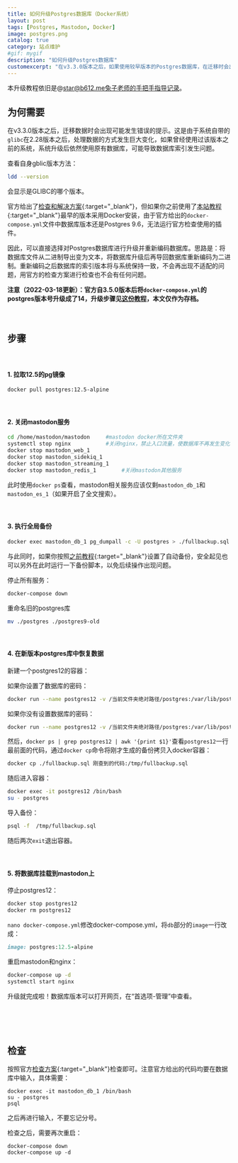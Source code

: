 ```yaml
---
title: 如何升级Postgres数据库（Docker系统）
layout: post
tags: [Postgres, Mastodon, Docker]
image: postgres.png
catalog: true 
category: 站点维护
#gif: mygif
description: "如何升级Postgres数据库"
customexcerpt: "在v3.3.0版本之后，如果使用较早版本的Postgres数据库，在迁移时会出现可能发生错误的提示。这是由于系统自带的`glibc`某次大升级，使数据库处理数据的方式发生变化，因此可能导致数据库不连续。官方给出了检查和解决方案，但由于官方给出的docker-compose.yml文件中数据库版本还是Postgres 9.6，无法运行官方检查使用的插件。因此可以选择对Postgres数据库进行升级后再检查。"
---
```


本升级教程依旧是@star@b612.me兔子老师的手把手指导记录。

## 为何需要

在v3.3.0版本之后，迁移数据时会出现可能发生错误的提示。这是由于系统自带的`glibc`在2.28版本之后，处理数据的方式发生巨大变化，如果曾经使用过该版本之前的系统，系统升级后依然使用原有数据库，可能导致数据库索引发生问题。

查看自身gblic版本方法：

```bash
ldd --version
```

会显示是GLIBC的哪个版本。

官方给出了[检查和解决方案](https://docs.joinmastodon.org/admin/troubleshooting/index-corruption/){:target="_blank"}，但如果你之前使用了[本站教程](https://pullopen.github.io/%E5%9F%BA%E7%A1%80%E6%90%AD%E5%BB%BA/2020/10/19/Mastodon-on-Docker.html){:target="_blank"}最早的版本采用Docker安装，由于官方给出的`docker-compose.yml`文件中数据库版本还是Postgres 9.6，无法运行官方检查使用的插件。

因此，可以直接选择对Postgres数据库进行升级并重新编码数据库。思路是：将数据库文件从二进制导出变为文本，将数据库升级后再导回数据库重新编码为二进制。重新编码之后数据库的索引版本将与系统保持一致，不会再出现不适配的问题，用官方的检查方案进行检查也不会有任何问题。

**注意（2022-03-18更新）：官方自3.5.0版本后将`docker-compose.yml`的postgres版本号升级成了14，升级步骤见[这份教程](https://github.com/mastodon/mastodon/pull/16947)，本文仅作为存档。**

　　

## 步骤

　　

#### 1. 拉取12.5的pg镜像

   ```bash
   docker pull postgres:12.5-alpine
   ```

 　　

#### 2. 关闭mastodon服务

   ```bash
   cd /home/mastodon/mastodon     #mastodon docker所在文件夹
   systemctl stop nginx           #关闭nginx，禁止入口流量，使数据库不再发生变化
   docker stop mastodon_web_1
   docker stop mastodon_sidekiq_1
   docker stop mastodon_streaming_1
   docker stop mastodon_redis_1        #关闭mastodon其他服务
   ```

   此时使用`docker ps`查看，mastodon相关服务应该仅剩`mastodon_db_1`和`mastodon_es_1`（如果开启了全文搜索）。

　　

#### 3. 执行全局备份

   ```bash
   docker exec mastodon_db_1 pg_dumpall -c -U postgres > ./fullbackup.sql
   ```

   与此同时，如果你按照[之前教程](https://pullopen.github.io/%E5%9F%BA%E7%A1%80%E6%90%AD%E5%BB%BA/2020/10/19/Mastodon-on-Docker.html){:target="_blank"}设置了自动备份，安全起见也可以另外在此时运行一下备份脚本，以免后续操作出现问题。

   停止所有服务：

   ```bash
   docker-compose down
   ```

   重命名旧的postgres库
   ```bash
   mv ./postgres ./postgres9-old
   ```

　　

#### 4. 在新版本postgres库中恢复数据

   新建一个postgres12的容器：

   如果你设置了数据库的密码：

   ```bash
   docker run --name postgres12 -v /当前文件夹绝对路径/postgres:/var/lib/postgresql/data -e POSTGRES_PASSWORD=旧库密码 -d postgres:12.5-alpine
   ```

   如果你没有设置数据库的密码：

   ```bash
   docker run --name postgres12 -v /当前文件夹绝对路径/postgres:/var/lib/postgresql/data -e POSTGRES_HOST_AUTH_METHOD=trust -d postgres:12.5-alpine
   ```

   然后，`docker ps | grep postgres12 | awk '{print $1}'`查看`postgres12`一行最前面的代码，通过`docker cp`命令将刚才生成的备份拷贝入docker容器：

   ```bash
   docker cp ./fullbackup.sql 刚查到的代码:/tmp/fullbackup.sql
   ```

   随后进入容器：

   ```bash
   docker exec -it postgres12 /bin/bash
   su - postgres
   ```

   导入备份：

   ```bash
   psql -f  /tmp/fullbackup.sql
   ```

   随后两次`exit`退出容器。

　　

#### 5. 将数据库挂载到mastodon上

   停止postgres12：

   ```bash
   docker stop postgres12
   docker rm postgres12
   ```

   `nano docker-compose.yml`修改docker-compose.yml，将`db`部分的`image`一行改成：

   ```ruby
   image: postgres:12.5-alpine
   ```

   重启mastodon和nginx：

   ```bash
   docker-compose up -d
   systemctl start nginx
   ```

   升级就完成啦！数据库版本可以打开网页，在“首选项-管理”中查看。

　　

　　
## 检查

   按照官方[检查方案](https://docs.joinmastodon.org/admin/troubleshooting/index-corruption/){:target="_blank"}检查即可。注意官方给出的代码均要在数据库中输入，具体需要：

   ```
   docker exec -it mastodon_db_1 /bin/bash
   su - postgres
   psql
   ```

   之后再进行输入，不要忘记分号。

   检查之后，需要再次重启：

   ```
   docker-compose down
   docker-compose up -d
   ```
